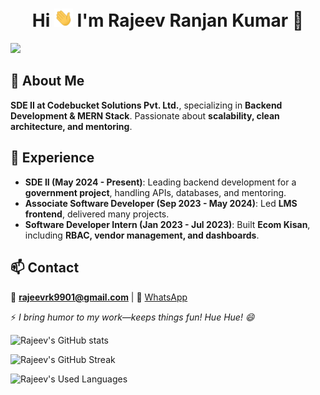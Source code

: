 
<h1 align="center">Hi <img src="https://raw.githubusercontent.com/ABSphreak/ABSphreak/master/gifs/Hi.gif" width="30px"> I'm Rajeev Ranjan Kumar 🥳</h1>

![](https://komarev.com/ghpvc/?username=rrk-sde)

## 🚀 About Me  
**SDE II at Codebucket Solutions Pvt. Ltd.**, specializing in **Backend Development & MERN Stack**. Passionate about **scalability, clean architecture, and mentoring**.  

## 💼 Experience  
- **SDE II (May 2024 - Present)**: Leading backend development for a **government project**, handling APIs, databases, and mentoring.  
- **Associate Software Developer (Sep 2023 - May 2024)**: Led **LMS frontend**, delivered many projects.  
- **Software Developer Intern (Jan 2023 - Jul 2023)**: Built **Ecom Kisan**, including **RBAC, vendor management, and dashboards**.  

## 📫 Contact  
📩 **rajeevrk9901@gmail.com** | 💬 [WhatsApp](https://wa.me/918210787001)  

⚡ *I bring humor to my work—keeps things fun! Hue Hue! 😄*


<!-- ![](https://github-readme-stats.vercel.app/api?username=rajeevrk9901&show_icons=true&theme=radical) -->

![Rajeev's GitHub stats](https://github-readme-stats.vercel.app/api?username=rrk-sde&theme=radical&show_icons=true&count_private=true&include_all_commits=true)

![Rajeev's GitHub Streak](https://github-readme-streak-stats.herokuapp.com?user=rrk-sde&theme=radical&date_format=M%20j%5B%2C%20Y%5D)

![Rajeev's Used Languages](https://github-readme-stats.vercel.app/api/top-langs/?username=rrk-sde&layout=compact&theme=tokyonight)
